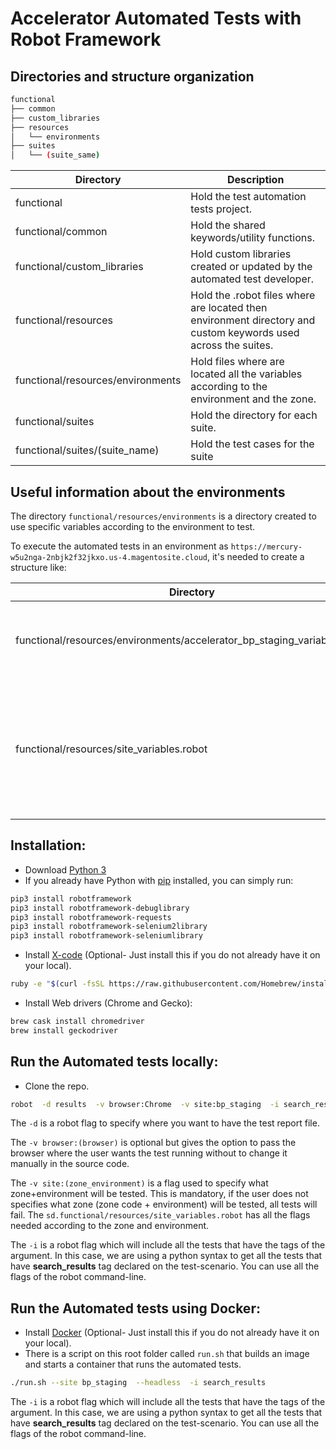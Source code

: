 # Accelerator Automated Tests with Robot Framework

## Directories and structure organization

```sh
functional
├── common
├── custom_libraries
├── resources
│   └── environments
├── suites
│   └── (suite_same)
```

| Directory | Description |
| ------ | ------ |
| functional | Hold the test automation tests project. |
| functional/common | Hold the shared keywords/utility functions. |
| functional/custom_libraries | Hold custom libraries created or updated by the automated test developer. |
| functional/resources | Hold the .robot files where are located then environment directory and custom keywords used across the suites. |
| functional/resources/environments | Hold files where are located all the variables according to the environment and the zone. |
| functional/suites | Hold the directory for each suite. |
| functional/suites/(suite_name) | Hold the test cases for the suite |

## Useful information about the environments
The directory `functional/resources/environments` is a directory created to use specific variables according to the environment to test.

To execute the automated tests in an environment as `https://mercury-w5u2nga-2nbjk2f32jkxo.us-4.magentosite.cloud`, it's needed to create a structure like:

| Directory | Description |
| ------ | ------ |
| functional/resources/environments/accelerator_bp_staging_variables.robot | Hold specific variables for **Bryant Park Stag**. The naming convention for a variable file is as follows {{sitecode}}_{{zonecode}}_{{environment}}_variables.robot |
| functional/resources/site_variables.robot | Hold the keyword **Set Variables For Site**, where we need to add the next condition: `Run Keyword If  "${site}" == "bp_staging"  Set Variables For Bryant Park Accelerator`. The naming convention for that entry is `Run Keyword If  "${site}" == "{{zonecode}}_{{environment}}"  Set Variables For ZONECODE ENVIRONMENT` |

## Installation:
- Download [Python 3](https://www.python.org/ftp/python/3.8.0/python-3.8.0-macosx10.9.pkg)
- If you already have Python with [pip](http://pip-installer.org) installed, you can simply run:

```sh
pip3 install robotframework
pip3 install robotframework-debuglibrary
pip3 install robotframework-requests
pip3 install robotframework-selenium2library
pip3 install robotframework-seleniumlibrary
```

- Install [X-code](https://apps.apple.com/us/app/xcode/id497799835) (Optional- Just install this if you do not already have it on your local).
```sh
ruby -e "$(curl -fsSL https://raw.githubusercontent.com/Homebrew/install/master/install)"
```

- Install Web drivers (Chrome and Gecko):
```sh
brew cask install chromedriver
brew install geckodriver
```

## Run the Automated tests locally:
- Clone the repo.

```sh
robot  -d results  -v browser:Chrome  -v site:bp_staging  -i search_results  suites/
```

The `-d` is a robot flag to specify where you want to have the test report file.

The `-v browser:(browser)` is optional but gives the option to pass the browser where the user wants the test running without to change it manually in the source code.

The `-v site:(zone_environment)` is a flag used to specify what zone+environment will be tested. This is mandatory, if the user does not specifies what zone (zone code + environment) will be tested, all tests will fail. The ``sd.functional/resources/site_variables.robot`` has all the flags needed according to the zone and environment.

The `-i` is a robot flag which will include all the tests that have the tags of the argument. In this case, we are using a python syntax to get all the tests that have **search_results** tag declared on the test-scenario. You can use all the flags of the robot command-line.

## Run the Automated tests using Docker:
- Install [Docker](https://download.docker.com/mac/stable/Docker.dmg) (Optional- Just install this if you do not already have it on your local).
- There is a script on this root folder called `run.sh` that builds an image and starts a container that runs the automated tests.

```sh
./run.sh --site bp_staging  --headless  -i search_results
```

The `-i` is a robot flag which will include all the tests that have the tags of the argument. In this case, we are using a python syntax to get all the tests that have **search_results** tag declared on the test-scenario. You can use all the flags of the robot command-line.
